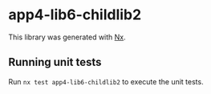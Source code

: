 # app4-lib6-childlib2

This library was generated with [Nx](https://nx.dev).

## Running unit tests

Run `nx test app4-lib6-childlib2` to execute the unit tests.
